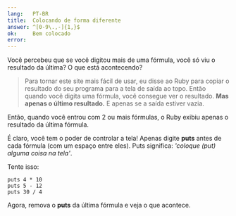 ```yaml
---
lang:   PT-BR
title:  Colocando de forma diferente
answer: ^[0-9\.,-]{1,}$
ok:     Bem colocado
error:  
---
```


Você percebeu que se você digitou mais de uma fórmula, você só viu o resultado da última?
O que está acontecendo?

> Para tornar este site mais fácil de usar, eu disse ao Ruby para copiar o resultado do seu programa
> para a tela de saída ao topo. Então quando você digita uma fórmula, você consegue ver o resultado.
> __Mas apenas o último resultado.__ E apenas se a saída estiver vazia.

Então, quando você entrou com 2 ou mais fórmulas, o Ruby exibiu apenas o resultado da última fórmula.

É claro, você tem o poder de controlar a tela! Apenas digite __puts__ antes de cada fórmula
(com um espaço entre eles). Puts significa: *'coloque (put) alguma coisa na tela'*.

Tente isso:

    puts 4 * 10
    puts 5 - 12
    puts 30 / 4

Agora, remova o __puts__ da última fórmula e veja o que acontece.
